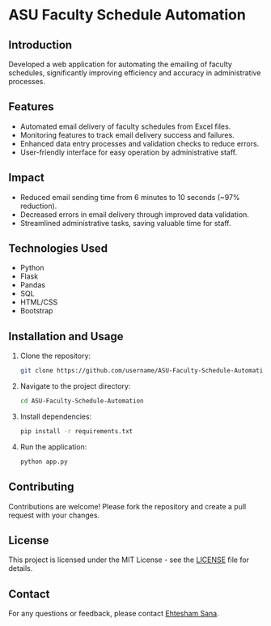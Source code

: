 # ASU Faculty Schedule Automation

## Introduction
Developed a web application for automating the emailing of faculty schedules, significantly improving efficiency and accuracy in administrative processes.

## Features
- Automated email delivery of faculty schedules from Excel files.
- Monitoring features to track email delivery success and failures.
- Enhanced data entry processes and validation checks to reduce errors.
- User-friendly interface for easy operation by administrative staff.

## Impact
- Reduced email sending time from 6 minutes to 10 seconds (~97% reduction).
- Decreased errors in email delivery through improved data validation.
- Streamlined administrative tasks, saving valuable time for staff.

## Technologies Used
- Python
- Flask
- Pandas
- SQL
- HTML/CSS
- Bootstrap

## Installation and Usage
1. Clone the repository: 
    ```bash
    git clone https://github.com/username/ASU-Faculty-Schedule-Automation.git
    ```
2. Navigate to the project directory: 
    ```bash
    cd ASU-Faculty-Schedule-Automation
    ```
3. Install dependencies: 
    ```bash
    pip install -r requirements.txt
    ```
4. Run the application: 
    ```bash
    python app.py
    ```

## Contributing
Contributions are welcome! Please fork the repository and create a pull request with your changes.

## License
This project is licensed under the MIT License - see the [LICENSE](LICENSE) file for details.

## Contact
For any questions or feedback, please contact [Ehtesham Sana](mailto:asu.esana1@gmail.com).

